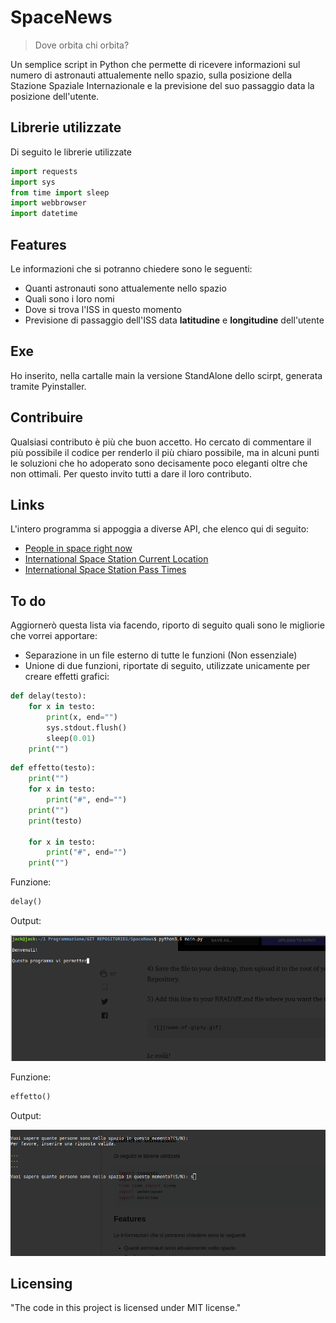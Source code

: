 
# SpaceNews
> Dove orbita chi orbita?

Un semplice script in Python che permette di ricevere informazioni sul numero di astronauti attualemente
nello spazio, sulla posizione della Stazione Spaziale Internazionale e la previsione del suo passaggio
data la posizione dell'utente.

## Librerie utilizzate

Di seguito le librerie utilizzate

```python
import requests
import sys
from time import sleep
import webbrowser
import datetime
```

## Features

Le informazioni che si potranno chiedere sono le seguenti:

* Quanti astronauti sono attualemente nello spazio
* Quali sono i loro nomi
* Dove si trova l'ISS in questo momento
* Previsione di passaggio dell'ISS data **latitudine** e **longitudine** dell'utente

## Exe

Ho inserito, nella cartalle main la versione StandAlone dello scirpt, generata tramite
Pyinstaller.

## Contribuire

Qualsiasi contributo è più che buon accetto. Ho cercato di commentare il più possibile
il codice per renderlo il più chiaro possibile, ma in alcuni punti le soluzioni che ho
adoperato sono decisamente poco eleganti oltre che non ottimali.
Per questo invito tutti a dare il loro contributo.

## Links

L'intero programma si appoggia a diverse API, che elenco qui di seguito:

* [People in space right now](http://api.open-notify.org/astros.json)
* [International Space Station Current Location](http://api.open-notify.org/iss-now.json)
* [International Space Station Pass Times](http://api.open-notify.org/iss-pass.json?lat=LAT&lon=LON)

## To do

Aggiornerò questa lista via facendo, riporto di seguito quali sono le migliorie che vorrei apportare:
* Separazione in un file esterno di tutte le funzioni (Non essenziale)
* Unione di due funzioni, riportate di seguito, utilizzate unicamente per creare effetti grafici:

```python
def delay(testo):
    for x in testo:
        print(x, end="")
        sys.stdout.flush()
        sleep(0.01)
    print("")
```

```python
def effetto(testo):
    print("")
    for x in testo:
        print("#", end="")
    print("")
    print(testo)

    for x in testo:
        print("#", end="")
    print("")
```
Funzione:

```python
delay()
```

Output:

![](Output_Gif/delay_function.gif)

Funzione:

```python
effetto()
```
Output:

![](Output_Gif/effetto_output.gif)



## Licensing

"The code in this project is licensed under MIT license."
